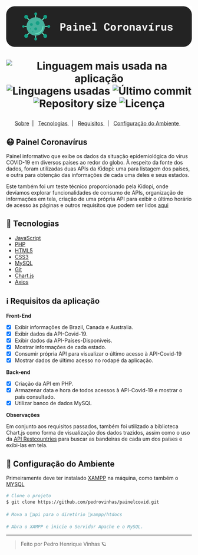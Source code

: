 <h1 align='center'>
    <img src="./.github/project-logo.png"/>

   <p align="center">
      <img alt="Linguagem mais usada na aplicação" src="https://img.shields.io/github/languages/top/Pedrovinhas/painelcovid-kidopi?color=121212&labelColor=0f352e">
      <img alt="Linguagens usadas" src="https://img.shields.io/github/languages/count/Pedrovinhas/keepalive?color=121212&labelColor=0f352e">
      <img alt="Último commit" src="https://img.shields.io/github/last-commit/Pedrovinhas/keepalive?color=121212&labelColor=0f352e">
      <img alt="Repository size" src="https://img.shields.io/github/repo-size/pedrovinhas/keepalive?color=121212&labelColor=0f352e">
      <img alt="Licença" src="https://shields.io/badge/license-MIT-ff7f00&?&style=flat?&color=121212&labelColor=0f352e">
  </p>  
</h1>


  <p align="center">
  <a href="#-projectname"> Sobre</a>&nbsp;&nbsp;|&nbsp;&nbsp;
  <a href="#-Tecnologias"> Tecnologias </a>&nbsp;&nbsp;|&nbsp;&nbsp;
  <a href="#-Requisitos-da-aplicação"> Requisitos  </a>&nbsp;&nbsp;|&nbsp;&nbsp;
  <a href="#-Configuração-do-ambiente">  Configuração do Ambiente  </a>&nbsp;&nbsp;
</p>



## 😷 Painel Coronavírus
Painel informativo que exibe os dados da situação epidemiológica do vírus COVID-19 em diversos países ao redor do globo. À respeito da fonte dos dados, foram utilizadas duas APIs da Kidopi: uma para listagem dos países, e outra para obtenção das informações de cada uma deles e seus estados.

Este também foi um teste técnico proporcionado pela Kidopi, onde devíamos explorar funcionalidades de consumo de APIs, organização de informações em tela, criação de uma própria API para exibir o último horário de acesso às páginas e outros requisitos que podem ser lidos <a href='#-Requisitos-da-aplicação'> aqui </a>

## 🧪 Tecnologias
- [JavaScript](https://developer.mozilla.org/pt-BR/docs/Web/JavaScript)
- [PHP](https://www.php.net/)
- [HTML5](https://developer.mozilla.org/pt-BR/docs/Web/HTML)
- [CSS3](https://developer.mozilla.org/pt-BR/docs/Web/CSS)
- [MySQL](https://www.mysql.com/)
- [Git](https://git-scm.com/)
- [Chart.js](https://storybook.js.org/)
- [Axios](https://axios-http.com/)

## ℹ️ Requisitos da aplicação
**Front-End**
- [X] Exibir informações de Brazil, Canada e Australia.
- [X] Exibir dados da API-Covid-19.
- [X] Exibir dados da API-Países-Disponíveis.
- [X] Mostrar informações de cada estado.
- [X] Consumir própria API para visualizar o último acesso à API-Covid-19
- [X] Mostrar dados de último acesso no rodapé da aplicação.

**Back-end**
- [X] Criação da API em PHP.
- [X] Armazenar data e hora de todos acessos à API-Covid-19 e mostrar o país consultado.
- [X] Utilizar banco de dados MySQL

**Observações**

Em conjunto aos requisitos passados, também foi utilizado a biblioteca Chart.js como forma de visualização dos dados trazidos, assim como o uso da [API Restcountries](https://restcountries.com/) para buscar as bandeiras de cada um dos países e exibi-las em tela.

## 🔧 Configuração do Ambiente
Primeiramente deve ter instalado [XAMPP](https://www.apachefriends.org/pt_br/index.html) na máquina, como também o [MYSQL](https://www.mysql.com/downloads/)

```bash
# Clone o projeto
$ git clone https://github.com/pedrovinhas/painelcovid.git

# Mova a 📁api para o diretório 📂xampp/htdocs 

# Abra o XAMPP e inicie o Servidor Apache e o MySQL.

```

---
<blockquote> Feito por Pedro Henrique Vinhas 🪐 </blockquote>